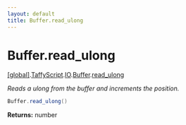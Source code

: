 ```yaml
---
layout: default
title: Buffer.read_ulong
---
```


# Buffer.read_ulong

[\[global\]]({{site.baseurl}}/docs/).[TaffyScript]({{site.baseurl}}/docs/TaffyScript/).[IO]({{site.baseurl}}/docs/TaffyScript/IO/).[Buffer]({{site.baseurl}}/docs/TaffyScript/IO/Buffer/).[read_ulong]({{site.baseurl}}/docs/TaffyScript/IO/Buffer/read_ulong/)

_Reads a ulong from the buffer and increments the position._

```cs
Buffer.read_ulong()
```

**Returns:** number
